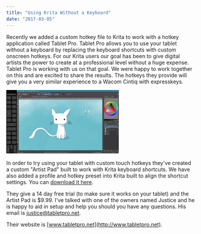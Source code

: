```yaml
---
title: "Using Krita Without a Keyboard"
date: "2017-03-05"
---
```


Recently we added a custom hotkey file to Krita to work with a hotkey application called Tablet Pro. Tablet Pro allows you to use your tablet without a keyboard by replacing the keyboard shortcuts with custom onscreen hotkeys. For our Krita users our goal has been to give digital artists the power to create at a professional level without a huge expense. Tablet Pro is working with us on that goal. We were happy to work together on this and are excited to share the results. The hotkeys they provide will give you a very similar experience to a Wacom Cintiq with expresskeys.

[![](images/tabletpro-300x169.png)](https://krita.org/wp-content/uploads/2017/03/tabletpro.png)

In order to try using your tablet with custom touch hotkeys they've created a custom "Artist Pad" built to work with Krita keyboard shortcuts. We have also added a profile and hotkey preset into Krita built to align the shortcut settings. You can [download it here](https://drive.google.com/open?id=0Bz0s_tG9uKY3SGJ1V0NoTHZKRWs).

They give a 14 day free trial (to make sure it works on your tablet) and the Artist Pad is $9.99. I've talked with one of the owners named Justice and he is happy to aid in setup and help you should you have any questions. His email is justice@tabletpro.net.

Their website is [www.tabletpro.net](http://www.tabletpro.net).
